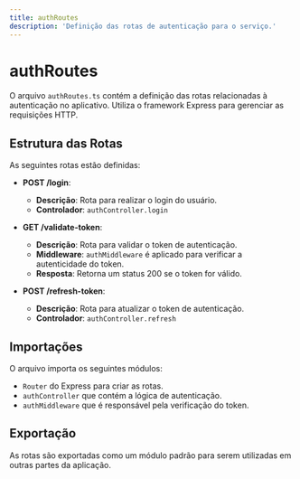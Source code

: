 ```yaml
---
title: authRoutes
description: 'Definição das rotas de autenticação para o serviço.'
---
```


# authRoutes

O arquivo `authRoutes.ts` contém a definição das rotas relacionadas à autenticação no aplicativo. Utiliza o framework Express para gerenciar as requisições HTTP.

## Estrutura das Rotas

As seguintes rotas estão definidas:

- **POST /login**: 
  - **Descrição**: Rota para realizar o login do usuário.
  - **Controlador**: `authController.login`

- **GET /validate-token**: 
  - **Descrição**: Rota para validar o token de autenticação.
  - **Middleware**: `authMiddleware` é aplicado para verificar a autenticidade do token.
  - **Resposta**: Retorna um status 200 se o token for válido.

- **POST /refresh-token**: 
  - **Descrição**: Rota para atualizar o token de autenticação.
  - **Controlador**: `authController.refresh`

## Importações

O arquivo importa os seguintes módulos:

- `Router` do Express para criar as rotas.
- `authController` que contém a lógica de autenticação.
- `authMiddleware` que é responsável pela verificação do token.

## Exportação

As rotas são exportadas como um módulo padrão para serem utilizadas em outras partes da aplicação.